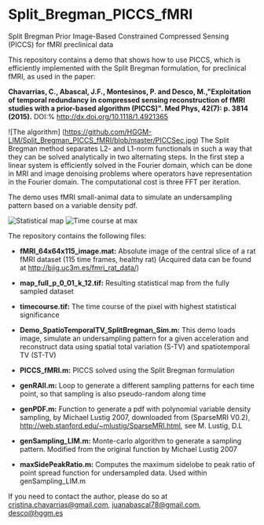 # Split_Bregman_PICCS_fMRI
Split Bregman Prior Image-Based Constrained Compressed Sensing (PICCS) for fMRI preclinical data

This repository contains a demo that shows how to use PICCS, which is efficiently implemented with the Split Bregman formulation, for preclinical fMRI, as used in the paper: 

**Chavarrias, C., Abascal, J.F., Montesinos, P. and Desco, M.,"Exploitation of temporal redundancy in compressed sensing reconstruction of fMRI studies with a prior-based algorithm (PICCS)". Med Phys,  42(7): p. 3814 (2015).** 
DOI:% http://dx.doi.org/10.1118/1.4921365

![The algorithm] (https://github.com/HGGM-LIM/Split_Bregman_PICCS_fMRI/blob/master/PICCSec.jpg)
The Split Bregman method separates L2- and L1-norm functionals in such a way that they can be solved analytically in two alternating steps. In the first step a linear system is efficiently solved in the Fourier domain, which can be done in MRI and image denoising problems where operators have representation in the Fourier domain. The computational cost is three FFT per iteration. 

The demo uses fMRI small-animal data to simulate an undersampling pattern based on a variable density pdf. 

![Statistical map](https://github.com/HGGM-LIM/Split_Bregman_PICCS_fMRI/blob/master/map_full_p_0_01_k_12.jpg)
![Time course at max](https://github.com/HGGM-LIM/Split_Bregman_PICCS_fMRI/blob/master/timecourse.jpg)

The repository contains the following files:

- **fMRI_64x64x115_image.mat:** Absolute image of the central slice of a rat fMRI dataset (115 time frames, healthy rat)
(Acquired data can be found at http://biig.uc3m.es/fmri_rat_data/)

- **map_full_p_0_01_k_12.tif:** Resulting statistical map from the fully sampled dataset

- **timecourse.tif:** The time course of the pixel with highest statistical significance

- **Demo_SpatioTemporalTV_SplitBregman_Sim.m:** This demo loads image, simulate an undersampling pattern for a given acceleration and reconstruct data using spatial total variation (S-TV) and spatiotemporal TV (ST-TV)

- **PICCS_fMRI.m:** PICCS solved using the Split Bregman formulation

- **genRAll.m:** Loop to generate a different sampling patterns for each time point, so that sampling is also pseudo-random along time

- **genPDF.m:** Function to generate a pdf with polynomial variable density sampling, by Michael Lustig 2007, downloaded from (SparseMRI V0.2), http://web.stanford.edu/~mlustig/SparseMRI.html, see M. Lustig, D.L

- **genSampling_LIM.m:** Monte-carlo algorithm to generate a sampling pattern. Modified from the original function by Michael Lustig 2007

- **maxSidePeakRatio.m:** Computes the maximum sidelobe to peak ratio of point spread function for undersampled data. Used within genSampling_LIM.m


If you need to contact the author, please do so at cristina.chavarrias@gmail.com, juanabascal78@gmail.com, desco@hggm.es
